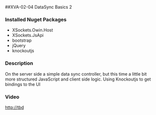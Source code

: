 ##XVA-02-04 DataSync Basics 2

### Installed Nuget Packages

- XSockets.Owin.Host
- XSockets.JsApi
- bootstrap
- jQuery
- knockoutjs

### Description

On the server side a simple data sync controller, but this time a little bit more structured JavaScript and client side logic. Using Knockoutjs to get bindings to the UI


### Video

[http://tbd](http://tbd)